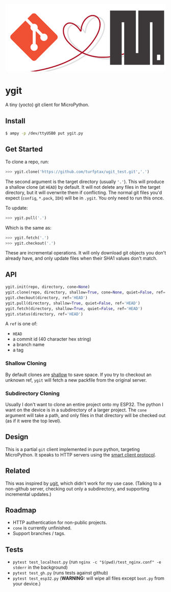![header](misc/header.png)

# ygit
A tiny (yocto) git client for MicroPython.

## Install
```bash
$ ampy -p /dev/ttyUSB0 put ygit.py
```

## Get Started
To clone a repo, run:
```python
>>> ygit.clone('https://github.com/turfptax/ugit_test.git','.')
```
The second argument is the target directory (usually `'.'`).  This will produce a shallow clone (at `HEAD`) by default.  It will not delete any files in the target directory, but it will overwrite them if conflicting.  The normal git files you'd expect (`config`, `*.pack`, `IDX`) will be in `.ygit`.  You only need to run this once.

To update:
```python
>>> ygit.pull('.')
```
Which is the same as:
```python
>>> ygit.fetch('.')
>>> ygit.checkout('.')
```
These are incremental operations.  It will only download git objects you don't already have, and only update files when their SHA1 values don't match.

## API
```python
ygit.init(repo, directory, cone=None)
ygit.clone(repo, directory, shallow=True, cone=None, quiet=False, ref='HEAD')
ygit.checkout(directory, ref='HEAD')
ygit.pull(directory, shallow=True, quiet=False, ref='HEAD')
ygit.fetch(directory, shallow=True, quiet=False, ref='HEAD')
ygit.status(directory, ref='HEAD')
```
A `ref` is one of: 
- `HEAD`
- a commit id (40 character hex string)
- a branch name
- a tag

### Shallow Cloning
By default clones are [shallow](https://github.blog/2020-12-21-get-up-to-speed-with-partial-clone-and-shallow-clone/) to
save space.  If you try to checkout an unknown ref, `ygit` will fetch a new packfile from the original server.


### Subdirectory Cloning
Usually I don't want to clone an entire project onto my ESP32.  The python I want on the device is in a subdirectory of a larger project.  The `cone` argument will take a path, and only files in that directory will be checked out (as if it were the top level).

## Design
This is a partial `git` client implemented in pure python, targeting MicroPython.   It speaks to HTTP servers using the [smart client protocol](https://www.git-scm.com/docs/http-protocol).

## Related
This was inspired by [ugit](https://github.com/turfptax/ugit), which didn't work for my use case.  (Talking to a non-github server, checking out only a subdirectory, and supporting incremental updates.)

## Roadmap
- HTTP authentication for non-public projects.
- `cone` is currently unfinished.
- Support branches / tags.

## Tests
- `pytest test_localhost.py` (run `nginx -c "$(pwd)/test_nginx.conf" -e stderr` in the background)
- `pytest test_gh.py` (runs tests against github)
- `pytest test_esp32.py` (**WARNING:** will wipe all files except `boot.py` from your device.)
